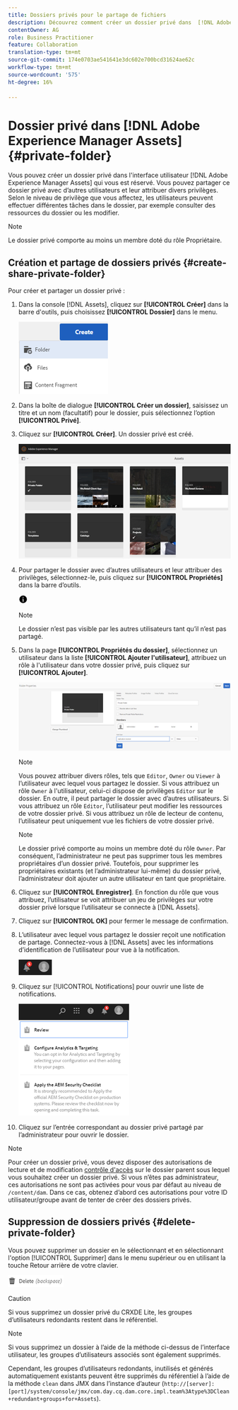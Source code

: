 ```yaml
---
title: Dossiers privés pour le partage de fichiers
description: Découvrez comment créer un dossier privé dans  [!DNL Adobe Experience Manager Assets] et le partager avec d'autres utilisateurs et leur attribuer divers privilèges.
contentOwner: AG
role: Business Practitioner
feature: Collaboration
translation-type: tm+mt
source-git-commit: 174e0703ae541641e3dc602e700bcd31624ae62c
workflow-type: tm+mt
source-wordcount: '575'
ht-degree: 16%

---
```



# Dossier privé dans [!DNL Adobe Experience Manager Assets] {#private-folder}

Vous pouvez créer un dossier privé dans l&#39;interface utilisateur [!DNL Adobe Experience Manager Assets] qui vous est réservé. Vous pouvez partager ce dossier privé avec d’autres utilisateurs et leur attribuer divers privilèges. Selon le niveau de privilège que vous affectez, les utilisateurs peuvent effectuer différentes tâches dans le dossier, par exemple consulter des ressources du dossier ou les modifier.

>[!NOTE]
>
>Le dossier privé comporte au moins un membre doté du rôle Propriétaire.

## Création et partage de dossiers privés {#create-share-private-folder}

Pour créer et partager un dossier privé :

1. Dans la console [!DNL Assets], cliquez sur **[!UICONTROL Créer]** dans la barre d&#39;outils, puis choisissez **[!UICONTROL Dossier]** dans le menu.

   ![Créer un dossier de fichiers](assets/Create-folder.png)

1. Dans la boîte de dialogue **[!UICONTROL Créer un dossier]**, saisissez un titre et un nom (facultatif) pour le dossier, puis sélectionnez l’option **[!UICONTROL Privé]**.

1. Cliquez sur **[!UICONTROL Créer]**. Un dossier privé est créé.

   ![chlimage_1-413](assets/chlimage_1-413.png)

1. Pour partager le dossier avec d’autres utilisateurs et leur attribuer des privilèges, sélectionnez-le, puis cliquez sur **[!UICONTROL Propriétés]** dans la barre d’outils.

   ![option info](assets/do-not-localize/info-circle-icon.png)

   >[!NOTE]
   >
   >Le dossier n’est pas visible par les autres utilisateurs tant qu’il n’est pas partagé.

1. Dans la page **[!UICONTROL Propriétés du dossier]**, sélectionnez un utilisateur dans la liste **[!UICONTROL Ajouter l&#39;utilisateur]**, attribuez un rôle à l&#39;utilisateur dans votre dossier privé, puis cliquez sur **[!UICONTROL Ajouter]**.

   ![chlimage_1-415](assets/chlimage_1-415.png)

   >[!NOTE]
   >
   >Vous pouvez attribuer divers rôles, tels que `Editor`, `Owner` ou `Viewer` à l’utilisateur avec lequel vous partagez le dossier. Si vous attribuez un rôle `Owner` à l&#39;utilisateur, celui-ci dispose de privilèges `Editor` sur le dossier. En outre, il peut partager le dossier avec d’autres utilisateurs. Si vous attribuez un rôle `Editor`, l’utilisateur peut modifier les ressources de votre dossier privé. Si vous attribuez un rôle de lecteur de contenu, l’utilisateur peut uniquement vue les fichiers de votre dossier privé.

   >[!NOTE]
   >
   >Le dossier privé comporte au moins un membre doté du rôle `Owner`. Par conséquent, l’administrateur ne peut pas supprimer tous les membres propriétaires d’un dossier privé. Toutefois, pour supprimer les propriétaires existants (et l’administrateur lui-même) du dossier privé, l’administrateur doit ajouter un autre utilisateur en tant que propriétaire.

1. Cliquez sur **[!UICONTROL Enregistrer]**. En fonction du rôle que vous attribuez, l’utilisateur se voit attribuer un jeu de privilèges sur votre dossier privé lorsque l’utilisateur se connecte à [!DNL Assets].
1. Cliquez sur **[!UICONTROL OK]** pour fermer le message de confirmation.
1. L’utilisateur avec lequel vous partagez le dossier reçoit une notification de partage. Connectez-vous à [!DNL Assets] avec les informations d’identification de l’utilisateur pour vue à la notification.

   ![chlimage_1-416](assets/chlimage_1-416.png)

1. Cliquez sur [!UICONTROL Notifications] pour ouvrir une liste de notifications.

   ![Liste des notifications](assets/Assets-Notification.png)

1. Cliquez sur l’entrée correspondant au dossier privé partagé par l’administrateur pour ouvrir le dossier.

>[!NOTE]
>
>Pour créer un dossier privé, vous devez disposer des autorisations de lecture et de modification [contrôle d&#39;accès](/help/sites-administering/security.md#permissions-in-aem) sur le dossier parent sous lequel vous souhaitez créer un dossier privé. Si vous n’êtes pas administrateur, ces autorisations ne sont pas activées pour vous par défaut au niveau de `/content/dam`. Dans ce cas, obtenez d’abord ces autorisations pour votre ID utilisateur/groupe avant de tenter de créer des dossiers privés.

## Suppression de dossiers privés {#delete-private-folder}

Vous pouvez supprimer un dossier en le sélectionnant et en sélectionnant l&#39;option [!UICONTROL Supprimer] dans le menu supérieur ou en utilisant la touche Retour arrière de votre clavier.

![option de suppression dans le menu supérieur](assets/delete-option.png)

>[!CAUTION]
>
>Si vous supprimez un dossier privé du CRXDE Lite, les groupes d’utilisateurs redondants restent dans le référentiel.

>[!NOTE]
>
>Si vous supprimez un dossier à l’aide de la méthode ci-dessus de l’interface utilisateur, les groupes d’utilisateurs associés sont également supprimés.
>
>Cependant, les groupes d’utilisateurs redondants, inutilisés et générés automatiquement existants peuvent être supprimés du référentiel à l’aide de la méthode `clean` dans JMX dans l’instance d’auteur (`http://[server]:[port]/system/console/jmx/com.day.cq.dam.core.impl.team%3Atype%3DClean+redundant+groups+for+Assets`).
